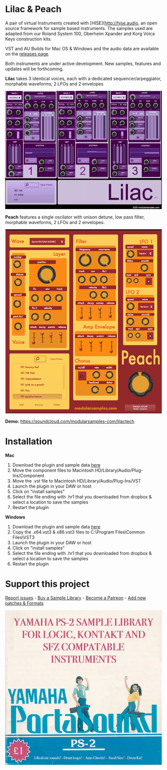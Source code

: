 
# Lilac & Peach

A pair of virtual Instruments created with [HISE](http://hise.audio, an open source framework for sample based instruments. The samples used are adapted from our Roland System 100, Oberheim Xpander and Korg Volca Keys construction kits. 

 

VST and AU Builds for Mac OS & Windows and the audio data are available on the [releases page](https://github.com/publicsamples/Lilac-Peach/releases).

Both instruments are under active development. New samples, features and updates will be forthcoming.


**Lilac** takes 3  identical voices, each with a dedicated sequencer/arpeggiator, morphable waveforms, 2 LFOs and 2 envelopes


![Lilac](https://raw.githubusercontent.com/publicsamples/Public-Samples/master/lilac.png)


**Peach** features a single oscilator with unison detune, low pass filter, morphable waveforms, 2 LFOs and 2 envelopes.

![Peach](https://raw.githubusercontent.com/publicsamples/Lilac-Peach/master/Peach/Peach.png)


**Demo:** https://soundcloud.com/modularsamples-com/lilactech
  

# Installation

  

**Mac**

  

1. Download the plugin and sample data [here](https://github.com/publicsamples/Lilac-Peach/releases)
2. Move the component files to  Macintosh HD/Library/Audio/Plug-Ins/Component
3. Move the .vst file to  Macintosh HD/Library/Audio/Plug-Ins/VST
4. Launch the plugin in your DAW or host
5. Click on "install samples"
6. Select the file ending with .hr1 that you downloaded from dropbox & select a location to save the samples
7. Restart the plugin

  

**Windows**

  

1. Download the plugin and sample data [here](https://github.com/publicsamples/Lilac-Peach/releases)
2. Copy the .x64.vst3 & x86.vst3 files to  C:\Program Files\Common Files\VST3
3. Launch the plugin in your DAW or host
4. Click on "install samples"
5. Select the file ending with .hr1 that you downloaded from dropbox & select a location to save the samples
6. Restart the plugin

 

# Support this project

[Report issues](/issues) - [Buy a Sample Library](https://gumroad.com/modularsamples) - [Become a Patreon](https://www.patreon.com/modularsamples) - [Add new patches & Formats](/pulls)

[
![Sample library disks](https://github.com/publicsamples/Public-Samples/blob/master/images/ps2small.png?raw=true)
](https://gum.co/YamahaPS-2SampleLibrary)
